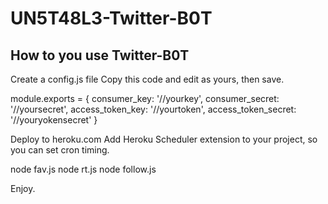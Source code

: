 # UN5T48L3-Twitter-B0T


## How to you use Twitter-B0T
Create a config.js file
Copy this code and edit as yours, then save.

module.exports = {
  consumer_key: '//yourkey',
  consumer_secret: '//yoursecret',
  access_token_key: '//yourtoken',
  access_token_secret: '//youryokensecret'
}

Deploy to heroku.com
Add Heroku Scheduler extension to your project, so you can set cron timing.

node fav.js
node rt.js
node follow.js

Enjoy.

